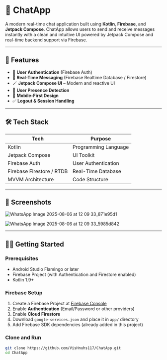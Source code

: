 # 💬 ChatApp

A modern real-time chat application built using **Kotlin**, **Firebase**, and **Jetpack Compose**. ChatApp allows users to send and receive messages instantly with a clean and intuitive UI powered by Jetpack Compose and real-time backend support via Firebase.

---

## 🚀 Features

- 🔐 **User Authentication** (Firebase Auth)
- 📡 **Real-Time Messaging** (Firebase Realtime Database / Firestore)
- 🪄 **Jetpack Compose UI** – Modern and reactive UI
- 👤 **User Presence Detection**
- 📱 **Mobile-First Design**
- ✅ **Logout & Session Handling**

---

## 🛠️ Tech Stack

| Tech             | Purpose                          |
|------------------|----------------------------------|
| Kotlin           | Programming Language             |
| Jetpack Compose  | UI Toolkit                       |
| Firebase Auth    | User Authentication              |
| Firebase Firestore / RTDB | Real-Time Database      |
| MVVM Architecture| Code Structure                   |

---

## 📸 Screenshots

<!-- Add screenshots here -->
![WhatsApp Image 2025-08-06 at 12 09 33_871e95d1](https://github.com/user-attachments/assets/85ab2589-e3d1-4b59-ab3a-732b0eac8597)

![WhatsApp Image 2025-08-06 at 12 09 33_5985d842](https://github.com/user-attachments/assets/a4acfe2c-26b1-4fdb-b12b-a4432b764b47)



---

## 🧑‍💻 Getting Started

### Prerequisites

- Android Studio Flamingo or later
- Firebase Project (with Authentication and Firestore enabled)
- Kotlin 1.9+

### Firebase Setup

1. Create a Firebase Project at [Firebase Console](https://console.firebase.google.com)
2. Enable **Authentication** (Email/Password or other providers)
3. Enable **Cloud Firestore**
4. Download `google-services.json` and place it in `app/` directory
5. Add Firebase SDK dependencies (already added in this project)

### Clone and Run

```bash
git clone https://github.com/VisHnuhs117/ChatApp.git
cd ChatApp
